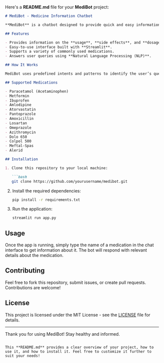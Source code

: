 Here's a **README.md** file for your **MediBot** project:

```markdown
# MediBot - Medicine Information Chatbot

**MediBot** is a chatbot designed to provide quick and easy information about commonly used medications. It helps users by answering questions related to the usage, side effects, and dosage of various medicines. Built with Python and Streamlit, MediBot offers an interactive and user-friendly interface.

## Features

- Provides information on the **usage**, **side effects**, and **dosage** of medications.
- Easy-to-use interface built with **Streamlit**.
- Supports a variety of commonly used medications.
- Answers user queries using **Natural Language Processing (NLP)**.

## How It Works

MediBot uses predefined intents and patterns to identify the user’s queries and respond with relevant information. Simply type the name of a medication, and the bot will provide details about its usage, possible side effects, and recommended dosage.

## Supported Medications

- Paracetamol (Acetaminophen)
- Metformin
- Ibuprofen
- Amlodipine
- Atorvastatin
- Pantoprazole
- Amoxicillin
- Losartan
- Omeprazole
- Azithromycin
- Dolo 650
- Colpol 500
- Meftal-Spas
- Alerid

## Installation

1. Clone this repository to your local machine:

   ```bash
   git clone https://github.com/yourusername/medibot.git
   ```

2. Install the required dependencies:

   ```bash
   pip install -r requirements.txt
   ```

3. Run the application:

   ```bash
   streamlit run app.py
   ```

## Usage

Once the app is running, simply type the name of a medication in the chat interface to get information about it. The bot will respond with relevant details about the medication.

## Contributing

Feel free to fork this repository, submit issues, or create pull requests. Contributions are welcome!

## License

This project is licensed under the MIT License - see the [LICENSE](LICENSE) file for details.

---

Thank you for using MediBot! Stay healthy and informed.
```

This **README.md** provides a clear overview of your project, how to use it, and how to install it. Feel free to customize it further to suit your needs!
